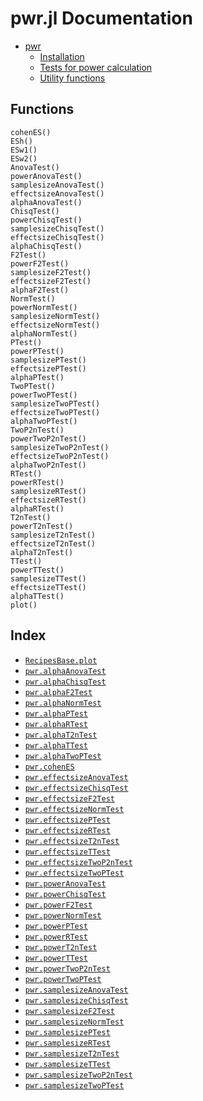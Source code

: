 
<a id='pwr.jl-Documentation-1'></a>

# pwr.jl Documentation

- [pwr](intro.md#pwr-1)
    - [Installation](intro.md#Installation-1)
    - [Tests for power calculation](intro.md#Tests-for-power-calculation-1)
    - [Utility functions](intro.md#Utility-functions-1)


<a id='Functions-1'></a>

## Functions


```
cohenES()
ESh()
ESw1()
ESw2()
AnovaTest()
powerAnovaTest()
samplesizeAnovaTest()
effectsizeAnovaTest()
alphaAnovaTest()
ChisqTest()
powerChisqTest()
samplesizeChisqTest()
effectsizeChisqTest()
alphaChisqTest()
F2Test()
powerF2Test()
samplesizeF2Test()
effectsizeF2Test()
alphaF2Test()
NormTest()
powerNormTest()
samplesizeNormTest()
effectsizeNormTest()
alphaNormTest()
PTest()
powerPTest()
samplesizePTest()
effectsizePTest()
alphaPTest()
TwoPTest()
powerTwoPTest()
samplesizeTwoPTest()
effectsizeTwoPTest()
alphaTwoPTest()
TwoP2nTest()
powerTwoP2nTest()
samplesizeTwoP2nTest()
effectsizeTwoP2nTest()
alphaTwoP2nTest()
RTest()
powerRTest()
samplesizeRTest()
effectsizeRTest()
alphaRTest()
T2nTest()
powerT2nTest()
samplesizeT2nTest()
effectsizeT2nTest()
alphaT2nTest()
TTest()
powerTTest()
samplesizeTTest()
effectsizeTTest()
alphaTTest()
plot()
```


<a id='Index-1'></a>

## Index

- [`RecipesBase.plot`](index.md#RecipesBase.plot-Tuple{})
- [`pwr.alphaAnovaTest`](index.md#pwr.alphaAnovaTest-Tuple{})
- [`pwr.alphaChisqTest`](index.md#pwr.alphaChisqTest-Tuple{})
- [`pwr.alphaF2Test`](index.md#pwr.alphaF2Test-Tuple{})
- [`pwr.alphaNormTest`](index.md#pwr.alphaNormTest-Tuple{})
- [`pwr.alphaPTest`](index.md#pwr.alphaPTest-Tuple{})
- [`pwr.alphaRTest`](index.md#pwr.alphaRTest-Tuple{})
- [`pwr.alphaT2nTest`](index.md#pwr.alphaT2nTest-Tuple{})
- [`pwr.alphaTTest`](index.md#pwr.alphaTTest-Tuple{})
- [`pwr.alphaTwoPTest`](index.md#pwr.alphaTwoPTest-Tuple{})
- [`pwr.cohenES`](index.md#pwr.cohenES-Tuple{})
- [`pwr.effectsizeAnovaTest`](index.md#pwr.effectsizeAnovaTest-Tuple{})
- [`pwr.effectsizeChisqTest`](index.md#pwr.effectsizeChisqTest-Tuple{})
- [`pwr.effectsizeF2Test`](index.md#pwr.effectsizeF2Test-Tuple{})
- [`pwr.effectsizeNormTest`](index.md#pwr.effectsizeNormTest-Tuple{})
- [`pwr.effectsizePTest`](index.md#pwr.effectsizePTest-Tuple{})
- [`pwr.effectsizeRTest`](index.md#pwr.effectsizeRTest-Tuple{})
- [`pwr.effectsizeT2nTest`](index.md#pwr.effectsizeT2nTest-Tuple{})
- [`pwr.effectsizeTTest`](index.md#pwr.effectsizeTTest-Tuple{})
- [`pwr.effectsizeTwoP2nTest`](index.md#pwr.effectsizeTwoP2nTest-Tuple{})
- [`pwr.effectsizeTwoPTest`](index.md#pwr.effectsizeTwoPTest-Tuple{})
- [`pwr.powerAnovaTest`](index.md#pwr.powerAnovaTest-Tuple{})
- [`pwr.powerChisqTest`](index.md#pwr.powerChisqTest-Tuple{})
- [`pwr.powerF2Test`](index.md#pwr.powerF2Test-Tuple{})
- [`pwr.powerNormTest`](index.md#pwr.powerNormTest-Tuple{})
- [`pwr.powerPTest`](index.md#pwr.powerPTest-Tuple{})
- [`pwr.powerRTest`](index.md#pwr.powerRTest-Tuple{})
- [`pwr.powerT2nTest`](index.md#pwr.powerT2nTest-Tuple{})
- [`pwr.powerTTest`](index.md#pwr.powerTTest-Tuple{})
- [`pwr.powerTwoP2nTest`](index.md#pwr.powerTwoP2nTest-Tuple{})
- [`pwr.powerTwoPTest`](index.md#pwr.powerTwoPTest-Tuple{})
- [`pwr.samplesizeAnovaTest`](index.md#pwr.samplesizeAnovaTest-Tuple{})
- [`pwr.samplesizeChisqTest`](index.md#pwr.samplesizeChisqTest-Tuple{})
- [`pwr.samplesizeF2Test`](index.md#pwr.samplesizeF2Test-Tuple{})
- [`pwr.samplesizeNormTest`](index.md#pwr.samplesizeNormTest-Tuple{})
- [`pwr.samplesizePTest`](index.md#pwr.samplesizePTest-Tuple{})
- [`pwr.samplesizeRTest`](index.md#pwr.samplesizeRTest-Tuple{})
- [`pwr.samplesizeT2nTest`](index.md#pwr.samplesizeT2nTest-Tuple{})
- [`pwr.samplesizeTTest`](index.md#pwr.samplesizeTTest-Tuple{})
- [`pwr.samplesizeTwoP2nTest`](index.md#pwr.samplesizeTwoP2nTest-Tuple{})
- [`pwr.samplesizeTwoPTest`](index.md#pwr.samplesizeTwoPTest-Tuple{})


